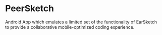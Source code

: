 PeerSketch
==========

Android App which emulates a limited set of the functionality of EarSketch to provide a collaborative mobile-optimized coding experience.
